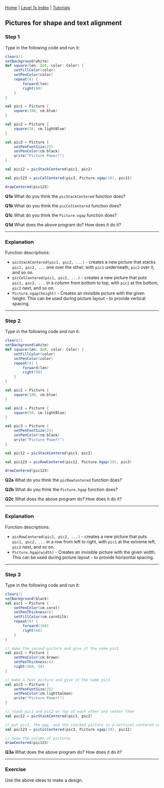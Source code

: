<div class="nav">
  <a href="../../index.html">Home</a> | <a href="index.html">Level 1s Index</a> | <a href="../../tutorials-index.html">Tutorials</a>
</div>

## Pictures for shape and text alignment

### Step 1

Type in the following code and run it:

```scala
cleari()
setBackground(white)
def square(len: Int, color: Color) {
    setFillColor(color)
    setPenColor(color)
    repeat(4) {
        forward(len)
        right(90)
    }
}

val pic1 = Picture {
    square(100, cm.blue)
}

val pic2 = Picture {
    square(50, cm.lightBlue)
}

val pic3 = Picture {
    setPenFontSize(25)
    setPenColor(cm.black)
    write("Picture Power!")
}

val pic12 = picStackCentered(pic1, pic2)

val pic123 = picColCentered(pic3, Picture.vgap(10), pic12)

drawCentered(pic123)
```

**Q1a** What do you think the `picStackCentered` function does?

**Q1b** What do you think the `picColCentered` function does?

**Q1c** What do you think the `Picture.vgap` function does?

**Q1d** What does the above program do? How does it do it?

---

### Explanation

Function descriptions:

* `picStackCentered(pic1, pic2, ...)` - creates a new picture that stacks `pic1, pic2, ...` one over the other, with `pic1` underneath, `pic2` over it, and so on.
* `picColCentered(pic1, pic2, ...)` - creates a new picture that puts `pic1, pic2, ...` in a column from bottom to top, with `pic1` at the bottom, `pic2` next, and so on.
* `Picture.vgap(height)` - Creates an invisible picture with the given height. This can be used during picture layout - to provide vertical spacing.

---

### Step 2

Type in the following code and run it:

```scala
cleari()
setBackground(white)
def square(len: Int, color: Color) {
    setFillColor(color)
    setPenColor(color)
    repeat(4) {
        forward(len)
        right(90)
    }
}

val pic1 = Picture {
    square(100, cm.blue)
}

val pic2 = Picture {
    square(50, cm.lightBlue)
}

val pic3 = Picture {
    setPenFontSize(25)
    setPenColor(cm.black)
    write("Picture Power!")
}

val pic12 = picStackCentered(pic1, pic2)

val pic123 = picRowCentered(pic12, Picture.hgap(10), pic3)

drawCentered(pic123)
```

**Q2a** What do you think the `picRowCentered` function does?

**Q2b** What do you think the `Picture.hgap` function does?

**Q2c** What does the above program do? How does it do it?

---

### Explanation

Function descriptions:

* `picRowCentered(pic1, pic2, ...)` - creates a new picture that puts `pic1, pic2, ...` in a row from left to right, with `pic1` at the extreme left, `pic2` next, and so on.
* `Picture.hgap(width)` - Creates an invisible picture with the given width. This can be used during picture layout - to provide horizontal spacing.

---

### Step 3

Type in the following code and run it:

```scala
cleari()
setBackground(black)
val pic1 = Picture {
    setPenColor(cm.coral)
    setPenThickness(6)
    setFillColor(cm.cornSilk)
    repeat(6) {
        forward(100)
        right(60)
    }
}

// make the second picture and give it the name pic2
val pic2 = Picture {
    setPenColor(cm.brown)
    setPenThickness(4)
    right(360, 50)
}

// make a text picture and give it the name pic3
val pic3 = Picture {
    setPenFontSize(25)
    setPenColor(cm.lightSalmon)
    write("Picture Power!")
}

// stack pic1 and pic2 on top of each other and center them
val pic12 = picStackCentered(pic1, pic2)

// put pic3, the gap, and the stacked picture in a vertical centered colum
val pic123 = picColCentered(pic3, Picture.vgap(10), pic12)

// draw the column of pictures
drawCentered(pic123)
```

**Q3a** What does the above program do? How does it do it?

---

### Exercise

Use the above ideas to make a design.


